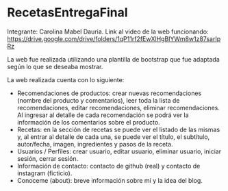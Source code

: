 # RecetasEntregaFinal
Integrante: Carolina Mabel Dauria.
Link al video de la web funcionando: https://drive.google.com/drive/folders/1qP11rf2fEwXlHgBIYWm8w1z87sarIpRz

La web fue realizada utilizando una plantilla de bootstrap que fue adaptada según lo que se deseaba mostrar.

La web realizada cuenta con lo siguiente:
- Recomendaciones de productos: crear nuevas recomendaciones (nombre del producto y comentarios), leer toda la lista de recomendaciones, editar recomendaciones, eliminar recomendaciones. Al ingresar al detalle de cada recomendación se podrá ver la información de los comentarios sobre el producto.
- Recetas: en la sección de recetas se puede ver el listado de las mismas y, al entrar al detalle de cada una, se puede ver el título, el subtítulo, autor/fecha, imagen, ingredientes y pasos de la receta.
- Usuarios / Perfiles: crear usuario, editar usuario, eliminar usuario, iniciar sesión, cerrar sesión.
- Información de contacto: contacto de github (real) y contacto de instagram (ficticio).
- Conoceme (about): breve información sobre mí y la idea del blog.
